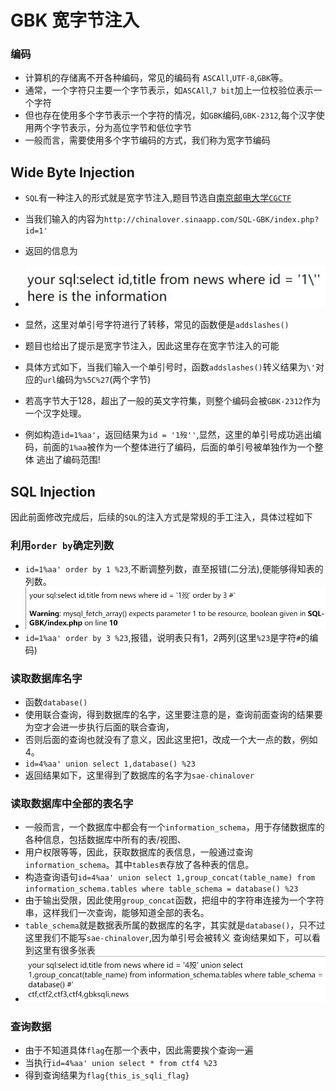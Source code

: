 # GBK 宽字节注入

### 编码
* 计算机的存储离不开各种编码，常见的编码有 `ASCAll`,`UTF-8`,`GBK`等。
* 通常，一个字符只主要一个字节表示，如`ASCAll`,`7 bit`加上一位校验位表示一个字符
* 但也存在使用多个字节表示一个字符的情况，如`GBK`编码,`GBK-2312`,每个汉字使用两个字节表示，分为高位字节和低位字节
* 一般而言，需要使用多个字节编码的方式，我们称为宽字节编码

## Wide Byte Injection
* `SQL`有一种注入的形式就是宽字节注入,题目节选自[南京邮电大学`CGCTF`](http://chinalover.sinaapp.com/SQL-GBK/index.php?id=1)
* 当我们输入的内容为`http://chinalover.sinaapp.com/SQL-GBK/index.php?id=1'`
* 返回的信息为

* ![](https://github.com/djh-sudo/MISC/blob/main/WEB/src/sql1.jpg)
* 显然，这里对单引号字符进行了转移，常见的函数便是`addslashes()`
* 题目也给出了提示是宽字节注入，因此这里存在宽字节注入的可能
* 具体方式如下，当我们输入一个单引号时，函数`addslashes()`转义结果为`\'`对应的`url`编码为`%5C%27`(两个字节)
* 若高字节大于128，超出了一般的英文字符集，则整个编码会被`GBK-2312`作为一个汉字处理。
* 例如构造`id=1%aa'`，返回结果为`id = '1歿''`,显然，这里的单引号成功逃出编码，前面的`1%aa`被作为一个整体进行了编码，后面的单引号被单独作为一个整体
逃出了编码范围!


## SQL Injection
因此前面修改完成后，后续的`SQL`的注入方式是常规的手工注入，具体过程如下
### 利用`order by`确定列数
* `id=1%aa' order by 1 %23`,不断调整列数，直至报错(二分法),便能够得知表的列数。
* ![](https://github.com/djh-sudo/MISC/blob/main/WEB/src/sql3.jpg)
* `id=1%aa' order by 3 %23`,报错，说明表只有1，2两列(这里`%23`是字符`#`的编码)
### 读取数据库名字
* 函数`database()`
* 使用联合查询，得到数据库的名字，这里要注意的是，查询前面查询的结果要为空才会进一步执行后面的联合查询，
* 否则后面的查询也就没有了意义，因此这里把1，改成一个大一点的数，例如4。
*  `id=4%aa' union select 1,database() %23`
* 返回结果如下，这里得到了数据库的名字为`sae-chinalover`
### 读取数据库中全部的表名字
*  一般而言，一个数据库中都会有一个`information_schema`，用于存储数据库的各种信息，包括数据库中所有的表/视图、
*  用户权限等等，因此，获取数据库的表信息，一般通过查询`information_schema`。其中`tables表`存放了各种表的信息。
*  构造查询语句`id=4%aa' union select 1,group_concat(table_name) from information_schema.tables where table_schema = database() %23`
*  由于输出受限，因此使用`group_concat`函数，把组中的字符串连接为一个字符串，这样我们一次查询，能够知道全部的表名。
*  `table_schema`就是数据表所属的数据库的名字，其实就是`database()`，只不过这里我们不能写`sae-chinalover`,因为单引号会被转义
查询结果如下，可以看到这里有很多张表
* ![](https://github.com/djh-sudo/MISC/blob/main/WEB/src/sql4.jpg)

### 查询数据
* 由于不知道具体`flag`在那一个表中，因此需要挨个查询一遍
* 当执行`id=4%aa' union select * from ctf4 %23`
* 得到查询结果为`flag{this_is_sqli_flag}`
